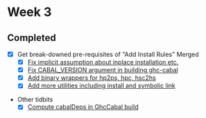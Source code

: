 Week 3
====

## Completed

- [x] Get break-downed pre-requisites of "Add Install Rules" Merged
    - [x] [Fix implicit assumption about inplace installation etc.](https://github.com/snowleopard/hadrian/pull/315)
    - [x] [Fix CABAL_VERSION argument in building ghc-cabal](https://github.com/snowleopard/hadrian/pull/319)
    - [x] [Add binary wrappers for hp2ps, hpc, hsc2hs](https://github.com/snowleopard/hadrian/pull/321)
    - [x] [Add more utilities including install and symbolic link](https://github.com/snowleopard/hadrian/pull/316)
- Other tidbits
    - [x] [Compute cabalDeps in GhcCabal build](https://github.com/snowleopard/hadrian/pull/320)
